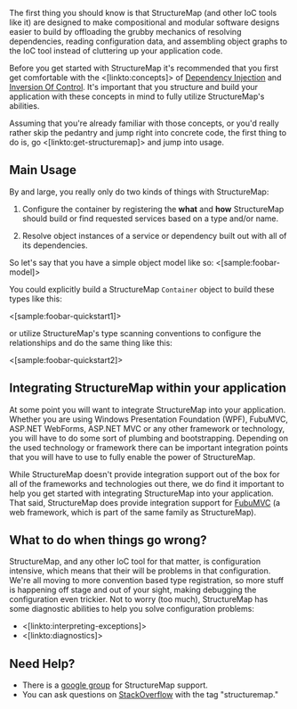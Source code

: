 <!--Title: A Gentle Quickstart-->
<!--Url: quickstart-->

The first thing you should know is that StructureMap (and other IoC tools like it) are designed to
make compositional and modular software designs easier to build by offloading the grubby mechanics of
resolving dependencies, reading configuration data, and assembling object graphs to the IoC tool instead
of cluttering up your application code.

Before you get started with StructureMap it's recommended that you first get comfortable with the <[linkto:concepts]> 
of [Dependency Injection](http://codebetter.com/jeremymiller/2005/10/06/the-dependency-injection-pattern-%E2%80%93-what-is-it-and-why-do-i-care/) 
and [Inversion Of Control](http://codebetter.com/jeremymiller/2005/09/20/what%E2%80%99s-so-great-about-inversion-of-control/). 
It's important that you structure and build your application with these concepts in mind to fully utilize StructureMap's abilities.

Assuming that you're already familiar with those concepts, or you'd really rather skip the pedantry and jump right into concrete code, the first thing to do is, go <[linkto:get-structuremap]> and jump into usage.

## Main Usage

By and large, you really only do two kinds of things with StructureMap:

1. Configure the container by registering the **what** and **how** StructureMap should build or find requested services based on a type and/or name.

2. Resolve object instances of a service or dependency built out with all of its dependencies.

So let's say that you have a simple object model like so:
<[sample:foobar-model]>

You could explicitly build a StructureMap `Container` object to build these types like this:

<[sample:foobar-quickstart1]>

or utilize StructureMap's type scanning conventions to configure the relationships and do the same thing like this:

<[sample:foobar-quickstart2]>





## Integrating StructureMap within your application

At some point you will want to integrate StructureMap into your application. Whether you are using Windows Presentation Foundation (WPF), FubuMVC, ASP.NET WebForms, ASP.NET MVC or any other framework or technology, you will have to do some sort of plumbing and bootstrapping. Depending on the used technology or framework there can be important integration points that you will have to use to fully enable the power of StructureMap.

While StructureMap doesn't provide integration support out of the box for all of the frameworks and technologies out there, we do find it important to help you get started with integrating StructureMap into your application. That said, StructureMap does provide integration support for [FubuMVC](http://fubuworld.com/fubumvc) (a web framework, which is part of the same family as StructureMap).


## What to do when things go wrong?

StructureMap, and any other IoC tool for that matter, is configuration intensive, which means that their will be problems in that configuration. We're all moving to more convention based type registration, so more stuff is happening off stage and out of your sight, making debugging the configuration even trickier. Not to worry (too much), StructureMap has some diagnostic abilities to help you solve configuration problems:

- <[linkto:interpreting-exceptions]>
- <[linkto:diagnostics]>


## Need Help?

- There is a [google group](http://groups.google.com/group/structuremap-users?hl=en) for StructureMap support.
- You can ask questions on [StackOverflow](http://stackoverflow.com/) with the tag "structuremap."


